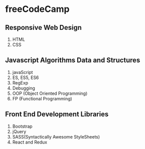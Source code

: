 # freeCodeCamp
<div>
    <h2>Responsive Web Design</h2>
    <ol>
        <li>HTML</li>
        <li>CSS</li>
    </ol>
    <h2>Javascript Algorithms Data and Structures</h2>
    <ol>
        <li>javaScript</li>
        <li>ES, ES5, ES6</li>
        <li>RegExp</li>
        <li>Debugging</li>
        <li>OOP (Object Oriented Programming)</li>
        <li>FP (Functional Programming)</li>
    </ol>
    <h2>Front End Development Libraries</h2>
    <ol>
        <li>Bootstrap</li>
        <li>jQuery</li>
        <li>SASS(Syntactically Awesome StyleSheets)</li>
        <li>React and Redux</li>
    </ol>
</div>